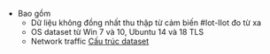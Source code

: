 - Bao gồm 
	- Dữ liệu không đồng nhất thu thập từ cảm biến #Iot-IIot đo từ xa
	- OS dataset từ Win 7 và 10, Ubuntu 14 và 18 TLS
	- Network traffic
[Cấu trúc dataset](/dataset_note/Cấu%20trúc%20dataset.md)

